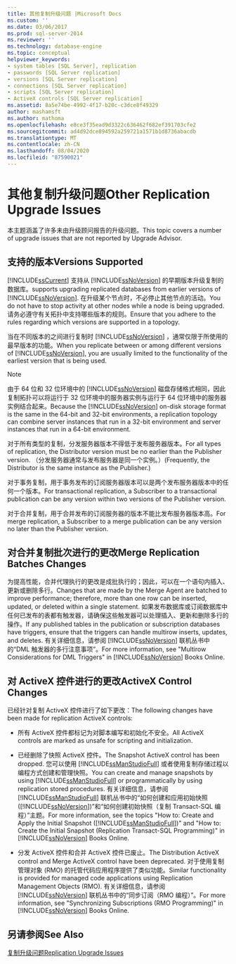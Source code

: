 ```yaml
---
title: 其他复制升级问题 |Microsoft Docs
ms.custom: ''
ms.date: 03/06/2017
ms.prod: sql-server-2014
ms.reviewer: ''
ms.technology: database-engine
ms.topic: conceptual
helpviewer_keywords:
- system tables [SQL Server], replication
- passwords [SQL Server replication]
- versions [SQL Server replication]
- connections [SQL Server replication]
- scripts [SQL Server replication]
- ActiveX controls [SQL Server replication]
ms.assetid: 8a5e74be-4992-4f17-b20c-c3dce8f49329
author: mashamsft
ms.author: mathoma
ms.openlocfilehash: e8ce3f35ead9d3322c636462f682ef391703cfe2
ms.sourcegitcommit: ad4d92dce894592a259721a1571b1d8736abacdb
ms.translationtype: MT
ms.contentlocale: zh-CN
ms.lasthandoff: 08/04/2020
ms.locfileid: "87590021"
---
```

# <a name="other-replication-upgrade-issues"></a><span data-ttu-id="ad7fe-102">其他复制升级问题</span><span class="sxs-lookup"><span data-stu-id="ad7fe-102">Other Replication Upgrade Issues</span></span>
  <span data-ttu-id="ad7fe-103">本主题涵盖了许多未由升级顾问报告的升级问题。</span><span class="sxs-lookup"><span data-stu-id="ad7fe-103">This topic covers a number of upgrade issues that are not reported by Upgrade Advisor.</span></span>  
  
## <a name="versions-supported"></a><span data-ttu-id="ad7fe-104">支持的版本</span><span class="sxs-lookup"><span data-stu-id="ad7fe-104">Versions Supported</span></span>  
 [!INCLUDE[ssCurrent](../../includes/sscurrent-md.md)] <span data-ttu-id="ad7fe-105">支持从 [!INCLUDE[ssNoVersion](../../includes/ssnoversion-md.md)] 的早期版本升级复制的数据库。</span><span class="sxs-lookup"><span data-stu-id="ad7fe-105">supports upgrading replicated databases from earlier versions of [!INCLUDE[ssNoVersion](../../includes/ssnoversion-md.md)].</span></span> <span data-ttu-id="ad7fe-106">在升级某个节点时，不必停止其他节点的活动。</span><span class="sxs-lookup"><span data-stu-id="ad7fe-106">You do not have to stop activity at other nodes while a node is being upgraded.</span></span> <span data-ttu-id="ad7fe-107">请务必遵守有关拓扑中支持哪些版本的规则。</span><span class="sxs-lookup"><span data-stu-id="ad7fe-107">Ensure that you adhere to the rules regarding which versions are supported in a topology.</span></span>  
  
 <span data-ttu-id="ad7fe-108">当在不同版本的之间进行复制时 [!INCLUDE[ssNoVersion](../../includes/ssnoversion-md.md)] ，通常仅限于所使用的最早版本的功能。</span><span class="sxs-lookup"><span data-stu-id="ad7fe-108">When you replicate between or among different versions of [!INCLUDE[ssNoVersion](../../includes/ssnoversion-md.md)], you are usually limited to the functionality of the earliest version that is being used.</span></span>  
  
> [!NOTE]  
>  <span data-ttu-id="ad7fe-109">由于 64 位和 32 位环境中的 [!INCLUDE[ssNoVersion](../../includes/ssnoversion-md.md)] 磁盘存储格式相同，因此复制拓扑可以将运行于 32 位环境中的服务器实例与运行于 64 位环境中的服务器实例结合起来。</span><span class="sxs-lookup"><span data-stu-id="ad7fe-109">Because the [!INCLUDE[ssNoVersion](../../includes/ssnoversion-md.md)] on-disk storage format is the same in the 64-bit and 32-bit environments, a replication topology can combine server instances that run in a 32-bit environment and server instances that run in a 64-bit environment.</span></span>  
  
 <span data-ttu-id="ad7fe-110">对于所有类型的复制，分发服务器版本不得低于发布服务器版本。</span><span class="sxs-lookup"><span data-stu-id="ad7fe-110">For all types of replication, the Distributor version must be no earlier than the Publisher version.</span></span> <span data-ttu-id="ad7fe-111">（分发服务器通常与发布服务器是同一个实例。）</span><span class="sxs-lookup"><span data-stu-id="ad7fe-111">(Frequently, the Distributor is the same instance as the Publisher.)</span></span>  
  
 <span data-ttu-id="ad7fe-112">对于事务复制，用于事务发布的订阅服务器版本可以是两个发布服务器版本中的任何一个版本。</span><span class="sxs-lookup"><span data-stu-id="ad7fe-112">For transactional replication, a Subscriber to a transactional publication can be any version within two versions of the Publisher version.</span></span>  
  
 <span data-ttu-id="ad7fe-113">对于合并复制，用于合并发布的订阅服务器的版本不能比发布服务器版本高。</span><span class="sxs-lookup"><span data-stu-id="ad7fe-113">For merge replication, a Subscriber to a merge publication can be any version no later than the Publisher version.</span></span>  
  
## <a name="merge-replication-batches-changes"></a><span data-ttu-id="ad7fe-114">对合并复制批次进行的更改</span><span class="sxs-lookup"><span data-stu-id="ad7fe-114">Merge Replication Batches Changes</span></span>  
 <span data-ttu-id="ad7fe-115">为提高性能，合并代理执行的更改是成批执行的；因此，可以在一个语句内插入、更新或删除多行。</span><span class="sxs-lookup"><span data-stu-id="ad7fe-115">Changes that are made by the Merge Agent are batched to improve performance; therefore, more than one row can be inserted, updated, or deleted within a single statement.</span></span> <span data-ttu-id="ad7fe-116">如果发布数据库或订阅数据库中任何已发布的表都有触发器，请确保这些触发器可以处理插入、更新和删除多行的操作。</span><span class="sxs-lookup"><span data-stu-id="ad7fe-116">If any published tables in the publication or subscription databases have triggers, ensure that the triggers can handle multirow inserts, updates, and deletes.</span></span> <span data-ttu-id="ad7fe-117">有关详细信息，请参阅 [!INCLUDE[ssNoVersion](../../includes/ssnoversion-md.md)] 联机丛书中的“DML 触发器的多行注意事项”。</span><span class="sxs-lookup"><span data-stu-id="ad7fe-117">For more information, see "Multirow Considerations for DML Triggers" in [!INCLUDE[ssNoVersion](../../includes/ssnoversion-md.md)] Books Online.</span></span>  
  
## <a name="activex-control-changes"></a><span data-ttu-id="ad7fe-118">对 ActiveX 控件进行的更改</span><span class="sxs-lookup"><span data-stu-id="ad7fe-118">ActiveX Control Changes</span></span>  
 <span data-ttu-id="ad7fe-119">已经针对复制 ActiveX 控件进行了如下更改：</span><span class="sxs-lookup"><span data-stu-id="ad7fe-119">The following changes have been made for replication ActiveX controls:</span></span>  
  
-   <span data-ttu-id="ad7fe-120">所有 ActiveX 控件都标记为对脚本编写和初始化不安全。</span><span class="sxs-lookup"><span data-stu-id="ad7fe-120">All ActiveX controls are marked as unsafe for scripting and initialization.</span></span>  
  
-   <span data-ttu-id="ad7fe-121">已经删除了快照 ActiveX 控件。</span><span class="sxs-lookup"><span data-stu-id="ad7fe-121">The Snapshot ActiveX control has been dropped.</span></span> <span data-ttu-id="ad7fe-122">您可以使用 [!INCLUDE[ssManStudioFull](../../includes/ssmanstudiofull-md.md)] 或者使用复制存储过程以编程方式创建和管理快照。</span><span class="sxs-lookup"><span data-stu-id="ad7fe-122">You can create and manage snapshots by using [!INCLUDE[ssManStudioFull](../../includes/ssmanstudiofull-md.md)] or programmatically by using replication stored procedures.</span></span> <span data-ttu-id="ad7fe-123">有关详细信息，请参阅 [!INCLUDE[ssManStudioFull](../../includes/ssmanstudiofull-md.md)] 联机丛书中的“如何创建和应用初始快照 ([!INCLUDE[ssNoVersion](../../includes/ssnoversion-md.md)])”和“如何创建初始快照（复制 Transact-SQL 编程）”主题。</span><span class="sxs-lookup"><span data-stu-id="ad7fe-123">For more information, see the topics "How to: Create and Apply the Initial Snapshot ([!INCLUDE[ssManStudioFull](../../includes/ssmanstudiofull-md.md)])" and "How to: Create the Initial Snapshot (Replication Transact-SQL Programming)" in [!INCLUDE[ssNoVersion](../../includes/ssnoversion-md.md)] Books Online.</span></span>  
  
-   <span data-ttu-id="ad7fe-124">分发 ActiveX 控件和合并 ActiveX 控件已废止。</span><span class="sxs-lookup"><span data-stu-id="ad7fe-124">The Distribution ActiveX control and Merge ActiveX control have been deprecated.</span></span> <span data-ttu-id="ad7fe-125">对于使用复制管理对象 (RMO) 的托管代码应用程序提供了类似功能。</span><span class="sxs-lookup"><span data-stu-id="ad7fe-125">Similar functionality is provided for managed code applications using Replication Management Objects (RMO).</span></span> <span data-ttu-id="ad7fe-126">有关详细信息，请参阅 [!INCLUDE[ssNoVersion](../../includes/ssnoversion-md.md)] 联机丛书中的“同步订阅（RMO 编程）”。</span><span class="sxs-lookup"><span data-stu-id="ad7fe-126">For more information, see "Synchronizing Subscriptions (RMO Programming)" in [!INCLUDE[ssNoVersion](../../includes/ssnoversion-md.md)] Books Online.</span></span>  
  
## <a name="see-also"></a><span data-ttu-id="ad7fe-127">另请参阅</span><span class="sxs-lookup"><span data-stu-id="ad7fe-127">See Also</span></span>  
 [<span data-ttu-id="ad7fe-128">复制升级问题</span><span class="sxs-lookup"><span data-stu-id="ad7fe-128">Replication Upgrade Issues</span></span>](../../../2014/sql-server/install/replication-upgrade-issues.md)  
  
  
